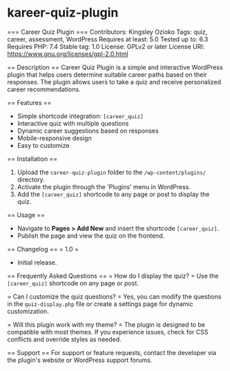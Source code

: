 # kareer-quiz-plugin
=== Career Quiz Plugin ===
Contributors: Kingsley Ozioko
Tags: quiz, career, assessment, WordPress
Requires at least: 5.0
Tested up to: 6.3
Requires PHP: 7.4
Stable tag: 1.0
License: GPLv2 or later
License URI: https://www.gnu.org/licenses/gpl-2.0.html

== Description ==
Career Quiz Plugin is a simple and interactive WordPress plugin that helps users determine suitable career paths based on their responses. The plugin allows users to take a quiz and receive personalized career recommendations.

== Features ==
- Simple shortcode integration: `[career_quiz]`
- Interactive quiz with multiple questions
- Dynamic career suggestions based on responses
- Mobile-responsive design
- Easy to customize

== Installation ==
1. Upload the `career-quiz-plugin` folder to the `/wp-content/plugins/` directory.
2. Activate the plugin through the 'Plugins' menu in WordPress.
3. Add the `[career_quiz]` shortcode to any page or post to display the quiz.

== Usage ==
- Navigate to **Pages > Add New** and insert the shortcode `[career_quiz]`.
- Publish the page and view the quiz on the frontend.

== Changelog ==
= 1.0 =
* Initial release.

== Frequently Asked Questions ==
= How do I display the quiz? =
Use the `[career_quiz]` shortcode on any page or post.

= Can I customize the quiz questions? =
Yes, you can modify the questions in the `quiz-display.php` file or create a settings page for dynamic customization.

= Will this plugin work with my theme? =
The plugin is designed to be compatible with most themes. If you experience issues, check for CSS conflicts and override styles as needed.

== Support ==
For support or feature requests, contact the developer via the plugin's website or WordPress support forums.

